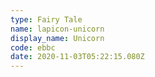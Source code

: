 ```yaml
---
type: Fairy Tale
name: lapicon-unicorn
display_name: Unicorn
code: ebbc
date: 2020-11-03T05:22:15.080Z
---
```

